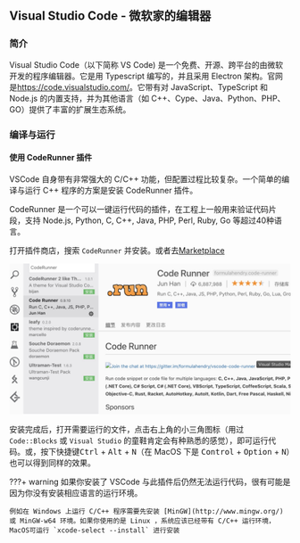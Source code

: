 ## Visual Studio Code - 微软家的编辑器

### 简介

Visual Studio Code（以下简称 VS Code) 是一个免费、开源、跨平台的由微软开发的程序编辑器。它是用 Typescript 编写的，并且采用 Electron 架构。官网是<https://code.visualstudio.com/>。它带有对 JavaScript、TypeScript 和 Node.js 的内置支持，并为其他语言（如 C++、Cype、Java、Python、PHP、GO）提供了丰富的扩展生态系统。

### 编译与运行

#### 使用 CodeRunner 插件

VSCode 自身带有非常强大的 C/C++ 功能，但配置过程比较复杂。一个简单的编译与运行 C++ 程序的方案是安装 CodeRunner 插件。

CodeRunner 是一个可以一键运行代码的插件，在工程上一般用来验证代码片段，支持 Node.js, Python, C, C++, Java, PHP, Perl, Ruby, Go 等超过40种语言。

打开插件商店，搜索 `CodeRunner` 并安装。或者去[Marketplace](https://marketplace.visualstudio.com/items?itemName=formulahendry.code-runner)

![](./images/editor-vscode1.jpg)

安装完成后，打开需要运行的文件，点击右上角的小三角图标（用过 `Code::Blocks` 或 `Visual Studio` 的童鞋肯定会有种熟悉的感觉），即可运行代码。或，按下快捷键<kbd>Ctrl</kbd> + <kbd>Alt</kbd> + <kbd>N</kbd>（在 MacOS 下是 <kbd>Control</kbd> + <kbd>Option</kbd> + <kbd>N</kbd>）也可以得到同样的效果。

???+ warning
    如果你安装了 VSCode 与此插件后仍然无法运行代码，很有可能是因为你没有安装相应语言的运行环境。

    例如在 Windows 上运行 C/C++ 程序需要先安装 [MinGW](http://www.mingw.org/) 或 MinGW-w64 环境。如果你使用的是 Linux ，系统应该已经带有 C/C++ 运行环境，MacOS可运行 `xcode-select --install` 进行安装
    
